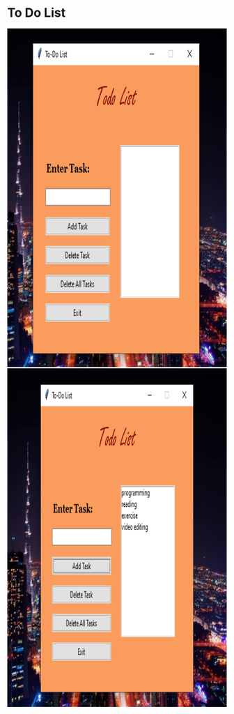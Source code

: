 # To Do List

<img src="images/td1.png" alt="Project Logo" width="100%" height="777">
<img src="images/td2.png" alt="Project Logo" width="100%" height="777">


